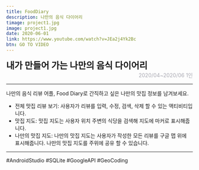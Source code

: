 ```yaml
---
title: FoodDiary
description: 나만의 음식 다이어리
timage: project1.jpg
image: project1.jpg
date: 2020-06-01
link: https://www.youtube.com/watch?v=JEa2j4Yk2Bc
btn: GO TO VIDEO
---
```


<div style="font-weight: bold; font-size: 1.5rem">내가 만들어 가는 나만의 음식 다이어리</div>
<div style="text-align: right; color: #aaaab3">2020/04~2020/06  1인</div>

---

나만의 음식 리뷰 어플, Food Diary로 간직하고 싶은 나만의 맛집 정보를 남겨보세요.

- 전체 맛집 리뷰 보기: 사용자가 리뷰를 입력, 수정, 검색, 삭제 할 수 있는 액티비티입니다.
- 맛집 지도: 맛집 지도는 사용자 위치 주변의 식당을 검색해 지도에 마커로 표시해줍니다.
- 나만의 맛집 지도: 나만의 맛집 지도는 사용자가 작성한 모든 리뷰를 구글 맵 위에 표시해줍니다. 나만의 맛집 지도를 주위에 공유 할 수 있습니다.

---

<div class="hyde tags skills">
    <a class="hyde tag">#AndroidStudio</a>
    <a class="hyde tag">#SQLite</a>
    <a class="hyde tag">#GoogleAPI</a>
    <a class="hyde tag">#GeoCoding</a>
</div>

